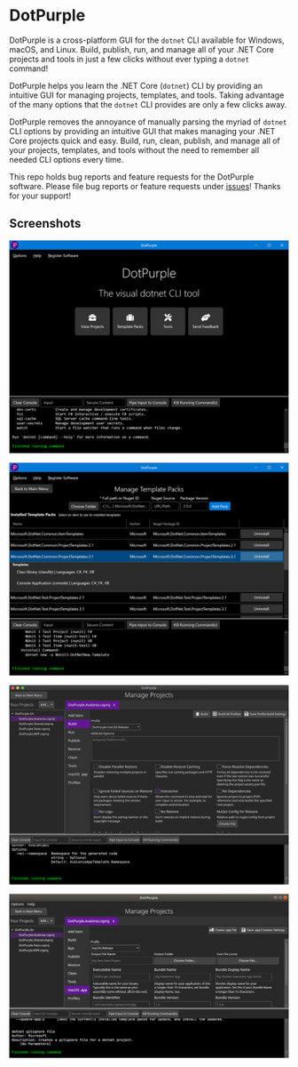 # DotPurple

DotPurple is a cross-platform GUI for the `dotnet` CLI available for Windows, macOS, and Linux. Build, publish, run, and manage all of your .NET Core projects and tools in just a few clicks without ever typing a `dotnet` command!

DotPurple helps you learn the .NET Core (`dotnet`) CLI by providing an intuitive GUI for managing projects, templates, and tools. Taking advantage of the many options that the `dotnet` CLI provides are only a few clicks away.

DotPurple removes the annoyance of manually parsing the myriad of `dotnet` CLI options by providing an intuitive GUI that makes managing your .NET Core projects quick and easy. Build, run, clean, publish, and manage all of your projects, templates, and tools without the need to remember all needed CLI options every time.

This repo holds bug reports and feature requests for the DotPurple software. Please file bug reports or feature requests under [issues](https://github.com/DotPurpleApp/DotPurple-Issues/issues)! Thanks for your support!

## Screenshots

![Windows home screen](img/windows-home.png)

![Manage templates](img/windows-view-manage-templates.png)

![Build settings](img/macos-build-settings.png)

![macOS packing](img/linux-mac-macos.png)